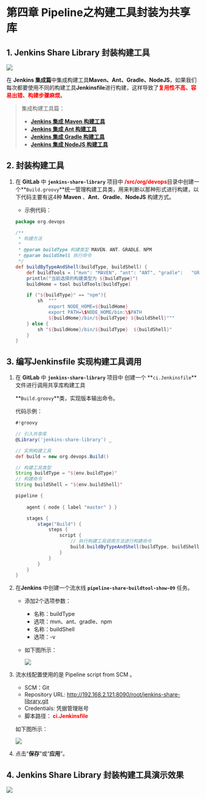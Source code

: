 # 第四章 Pipeline之构建工具封装为共享库



## 1. Jenkins Share Library 封装构建工具

<img src=".../../../docs/.vuepress/public/jenkins/pipeline/jenkins_share_library_build_tools.png" style="zoom:100%;" />

在 **Jenkins 集成篇**中集成构建工具**Maven、Ant、Gradle、NodeJS**，如果我们每次都要使用不同的构建工具**Jenkinsfile**进行构建，这样导致了<font color=red><b>复用性不高、容易出错、构建步骤麻烦</b></font>。

> 集成构建工具篇：
>
> - [**Jenkins 集成 Maven 构建工具**](./docs/ops/jenkins/integration/2-Jenkins集成Maven构建工具.md)
>- [**Jenkins 集成 Ant 构建工具**](./docs/ops/jenkins/integration/3-Jenkins集成Ant构建工具.md)
> - [**Jenkins 集成 Gradle 构建工具**](./docs/ops/jenkins/integration/4-Jenkins集成Gradle构建工具.md)
>- [**Jenkins 集成 NodeJS 构建工具**](./docs/ops/jenkins/integration/5-Jenkins集成NodeJS构建工具.md)



## 2. 封装构建工具

1. 在 **GitLab** 中 **`jenkins-share-library`** 项目中 <font color=red><b>/src/org/devops</b></font>目录中创建一个**`Build.groovy`**统一管理构建工具类，用来判断以那种形式进行构建，以下代码主要有这4种 **Maven** 、**Ant**、**Gradle**、**NodeJS** 构建方式。

   - 示例代码：

   ```groovy
   package org.devops
   
   /**
    * 构建方法
    * 
    * @param buildType 构建类型 MAVEN、ANT、GRADLE、NPM
    * @param buildShell 执行命令
    */
   def buildByTypeAndShell(buildType, buildShell) {
       def buildTools = ["mvn": "MAVEN", "ant": "ANT", "gradle":   "GRADLE", "npm": "NPM"]
       println("当前选择的构建类型为 ${buildType}")
       buildHome = tool buildTools[buildType]
   
       if ("${buildType}" == "npm"){
           sh  """ 
               export NODE_HOME=${buildHome} 
               export PATH=\$NODE_HOME/bin:\$PATH 
               ${buildHome}/bin/${buildType} ${buildShell}"""
       } else {
           sh "${buildHome}/bin/${buildType}  ${buildShell}"
       }
   }
   ```



## 3. 编写Jenkinsfile 实现构建工具调用

1. 在 **GitLab** 中 **`jenkins-share-library`** 项目中 创建一个 **`ci.Jenkinsfile`**文件进行调用共享库构建工具

   **`Build.groovy`**类，实现版本输出命令。

   代码示例：

   

   ```groovy
   #!groovy
   
   // 引入共享库
   @Library('jenkins-share-library') _
   
   // 实例构建工具
   def build = new org.devops.Build()
   
   // 构建工具类型
   String buildType = "${env.buildType}"
   // 构建命令
   String buildShell = "${env.buildShell}"
   
   pipeline {
   		
       agent { node { label "master" } }
   
       stages {
           stage("Build") {
               steps {
                   script {
                       // 执行构建工具调用方法进行构建命令
                       build.buildByTypeAndShell(buildType, buildShell)
                   }
               }
           }
       }
   }
   ```



2. 在**Jenkins** 中创建一个流水线 **`pipeline-share-buildtool-show-09`** 任务。
   - 添加2个选项参数：
     - 名称：buildType
     - 选项：mvn、ant、gradle、npm
     - 名称：buildShell
     - 选项：-v
     
   - 如下图所示：
   
     <img src=".../../../docs/.vuepress/public/jenkins/integration/jenkins_share_buildtool_config_01.png" style="zoom:100%" />



3. 流水线配置使用的是 Pipeline script from SCM 。

   - SCM：Git
   - Repository URL: http://192.168.2.121:8090/root/jenkins-share-library.git
   - Credentials: 凭据管理账号
   - 脚本路径：<font color=red><b> ci.Jenkinsfile</b></font>

   如下图所示：

   <img src=".../../../docs/.vuepress/public/jenkins/integration/jenkins_share_buildtool_config_02.png" style="zoom:100%" />

4. 点击“**保存**”或“**应用**”。



## 4. Jenkins Share Library 封装构建工具演示效果

<img src=".../../../docs/.vuepress/public/jenkins/integration/jenkins_share_buildtools_show.gif" style="zoom:100%" />